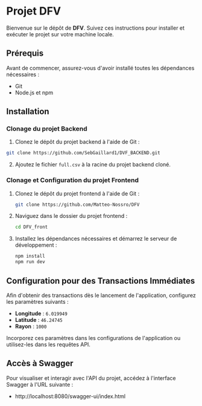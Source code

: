 # Projet DFV

Bienvenue sur le dépôt de **DFV**. Suivez ces instructions pour installer et exécuter le projet sur votre machine locale.

## Prérequis

Avant de commencer, assurez-vous d'avoir installé toutes les dépendances nécessaires :

- Git
- Node.js et npm

## Installation

### Clonage du projet Backend

1. Clonez le dépôt du projet backend à l'aide de Git :

```bash
git clone https://github.com/SebGaillard1/DVF_BACKEND.git
```

2. Ajoutez le fichier `full.csv` à la racine du projet backend cloné.

### Clonage et Configuration du projet Frontend

1. Clonez le dépôt du projet frontend à l'aide de Git :

    ```bash
    git clone https://github.com/Matteo-Nossro/DFV
    ```

2. Naviguez dans le dossier du projet frontend :

    ```bash
    cd DFV_front
    ```

3. Installez les dépendances nécessaires et démarrez le serveur de développement :

    ```bash
    npm install
    npm run dev
    ```

## Configuration pour des Transactions Immédiates

Afin d'obtenir des transactions dès le lancement de l'application, configurez les paramètres suivants :

- **Longitude** : `6.019949`
- **Latitude** : `46.24745`
- **Rayon** : `1000`

Incorporez ces paramètres dans les configurations de l'application ou utilisez-les dans les requêtes API.

## Accès à Swagger

Pour visualiser et interagir avec l'API du projet, accédez à l'interface Swagger à l'URL suivante :

- http://localhost:8080/swagger-ui/index.html
